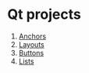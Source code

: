 # Qt projects

1. [Anchors](./Anchors)
2. [Layouts](./Layouts)
3. [Buttons](./Buttons)
4. [Lists](./Lists)